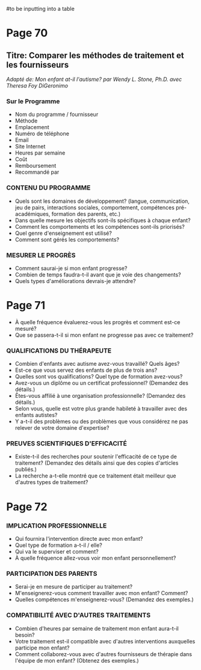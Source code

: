 #to be inputting into a table 
# Page 70
## Titre: Comparer les méthodes de traitement et les fournisseurs
*Adapté de: Mon enfant at-il l'autisme? par Wendy L. Stone, Ph.D. avec Theresa Foy DiGeronimo*
### Sur le Programme
  * Nom du programme / fournisseur
  * Méthode
  * Emplacement
  * Numéro de téléphone
  * Email
  * Site Internet
  * Heures par semaine
  * Coût
  * Remboursement
  * Recommandé par
  ### CONTENU DU PROGRAMME
  * Quels sont les domaines de développement? (langue, communication, jeu de pairs, interactions sociales, comportement, compétences pré-académiques, formation des parents, etc.)
  * Dans quelle mesure les objectifs sont-ils spécifiques à chaque enfant?
  * Comment les comportements et les compétences sont-ils priorisés?
  * Quel genre d'enseignement est utilisé?
  * Comment sont gérés les comportements?
  ### MESURER LE PROGRÈS
  * Comment saurai-je si mon enfant progresse?
  * Combien de temps faudra-t-il avant que je voie des changements?
  * Quels types d'améliorations devrais-je attendre?
  
  # Page 71
  * À quelle fréquence évaluerez-vous les progrès et comment est-ce mesuré?
  * Que se passera-t-il si mon enfant ne progresse pas avec ce traitement?
  ### QUALIFICATIONS DU THÉRAPEUTE
  * Combien d'enfants avec autisme avez-vous travaillé? Quels âges?
  * Est-ce que vous servez des enfants de plus de trois ans?
  * Quelles sont vos qualifications? Quel type de formation avez-vous?
  * Avez-vous un diplôme ou un certificat professionnel? (Demandez des détails.)
  * Êtes-vous affilié à une organisation professionnelle? (Demandez des détails.)
  * Selon vous, quelle est votre plus grande habileté à travailler avec des enfants autistes?
  * Y a-t-il des problèmes ou des problèmes que vous considérez ne pas relever de votre domaine d'expertise?
  ### PREUVES SCIENTIFIQUES D'EFFICACITÉ
  * Existe-t-il des recherches pour soutenir l'efficacité de ce type de traitement? (Demandez des détails ainsi que des copies d'articles publiés.)
  * La recherche a-t-elle montré que ce traitement était meilleur que d'autres types de traitement?
  # Page 72
  ### IMPLICATION PROFESSIONNELLE
  * Qui fournira l'intervention directe avec mon enfant?
  * Quel type de formation a-t-il / elle?
  * Qui va le superviser et comment?
  * À quelle fréquence allez-vous voir mon enfant personnellement?
  ### PARTICIPATION DES PARENTS
  * Serai-je en mesure de participer au traitement?
  * M'enseignerez-vous comment travailler avec mon enfant? Comment?
  * Quelles compétences m'enseignerez-vous? (Demandez des exemples.)
  ### COMPATIBILITÉ AVEC D'AUTRES TRAITEMENTS
  * Combien d'heures par semaine de traitement mon enfant aura-t-il besoin?
  * Votre traitement est-il compatible avec d'autres interventions auxquelles participe mon enfant?
  * Comment collaborez-vous avec d'autres fournisseurs de thérapie dans l'équipe de mon enfant? (Obtenez des exemples.)
